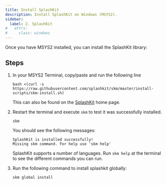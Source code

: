 ```yaml
---
title: Install SplashKit
description: Install SplashKit on Windows (MSYS2).
sidebar:
  label: 2. SplashKit
#   attrs:
#     class: windows
---
```


Once you have MSYS2 installed, you can install the SplashKit library:

## Steps

1. In your MSYS2 Terminal, copy/paste and run the following line

    ```shell
    bash <(curl -s https://raw.githubusercontent.com/splashkit/skm/master/install-scripts/skm-install.sh)
    ```

    This can also be found on the [SplashKit](http://www.splashkit.io) home page.

    <!-- TODO: Add gif -->

2. Restart the terminal and execute `skm` to test it was successfully installed.

    ```shell
    skm
    ```

    You should see the following messages:

    ```shell
    SplashKit is installed successfully!
    Missing skm command. For help use 'skm help'
    ```

    SplashKit supports a number of languages. Run `skm help` at the terminal to see the different commands you can run.

3. Run the following command to install splashkit globally:

    ```shell
    skm global install
    ```
